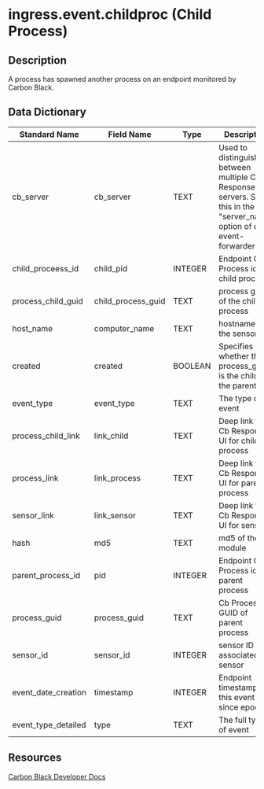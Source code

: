 # ingress.event.childproc (Child Process)

## Description
A process has spawned another process on an endpoint monitored by Carbon Black.

## Data Dictionary
|Standard Name|Field Name|Type|Description|Sample Value|
|---|---|---|---|---|
|cb_server|cb_server|TEXT|Used to distinguish between multiple Cb Response servers. Set this in the "server_name" option of cb-event-forwarder.ini.|cbserver|
|child_proceess_id|child_pid|INTEGER|Endpoint OS Process id of child process|2865|
|process_child_guid|child_process_guid|TEXT|process guid of the child process|00000001-0000-07b4-01d1-209a100bc217|
|host_name|computer_name|TEXT|hostname of the sensor|JASON-MAC-VM|
|created|created|BOOLEAN|Specifies whether this process_guid is the child or the parent|true|
|event_type|event_type|TEXT|The type of event|childproc|
|process_child_link|link_child|TEXT|Deep link to Cb Response UI for child process|https://cbtests/#analyze/00000001-0000-07b4-01d1-209a100bc217/1|
|process_link|link_process|TEXT|Deep link to Cb Response UI for parent process|https://cbtests/#analyze/00000001-0000-0af4-01d1-1e444bf4c3dd/1|
|sensor_link|link_sensor|TEXT|Deep link to Cb Response UI for sensor|https://cbtests/#/host/1|
|hash|md5|TEXT|md5 of the module|D6021013D7C4E248AEB8BED12D3DCC88|
|parent_process_id|pid|INTEGER|Endpoint OS Process id of  parent process|2804|
|process_guid|process_guid|TEXT|Cb Process GUID of parent process|00000001-0000-0af4-01d1-1e444bf4c3dd|
|sensor_id|sensor_id|INTEGER|sensor ID of associated sensor|1|
|event_date_creation|timestamp|INTEGER|Endpoint timestamp of this event since epoch|1447697423|
|event_type_detailed|type|TEXT|The full type of event|ingress.event.childproc|

## Resources
[Carbon Black Developer Docs](https://developer.carbonblack.com/reference/enterprise-response/event-forwarder/event-schema/#ingress-event-childproc-child-process)
